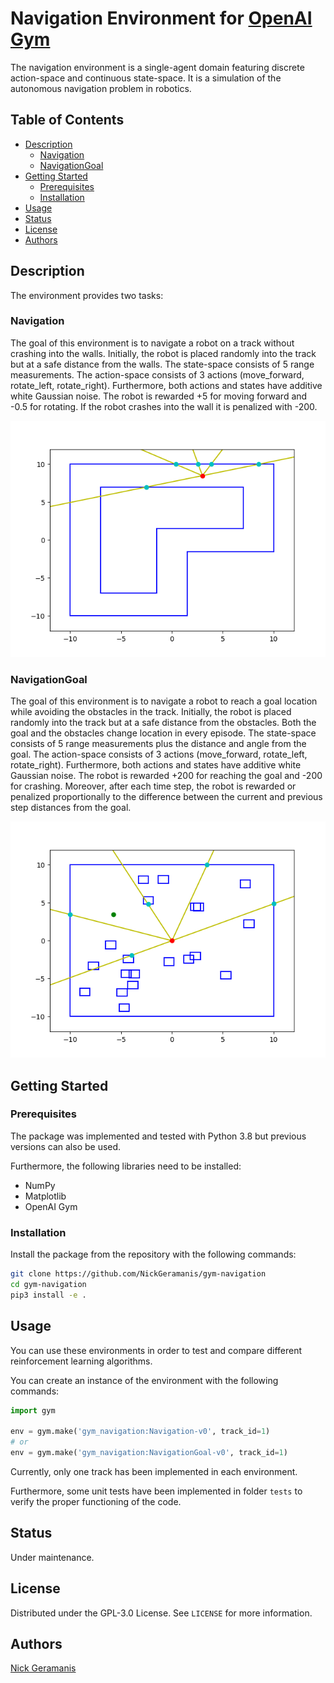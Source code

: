 # Navigation Environment for [OpenAI Gym](https://gym.openai.com/)

The navigation environment is a single-agent domain featuring discrete
action-space and continuous state-space. It is a simulation of the autonomous
navigation problem in robotics.

## Table of Contents

- [Description](#description)
    - [Navigation](#navigation)
    - [NavigationGoal](#navigationgoal)
- [Getting Started](#getting-started)
    - [Prerequisites](#prerequisites)
    - [Installation](#installation)
- [Usage](#usage)
- [Status](#status)
- [License](#license)
- [Authors](#authors)

## Description

The environment provides two tasks:

### Navigation

The goal of this environment is to navigate a robot on a track without crashing
into the walls. Initially, the robot is placed randomly into the track but at a
safe distance from the walls. The state-space consists of 5 range measurements.
The action-space consists of 3 actions (move_forward, rotate_left,
rotate_right). Furthermore, both actions and states have additive white
Gaussian noise. The robot is rewarded +5 for moving forward and -0.5 for
rotating. If the robot crashes into the wall it is penalized with -200.

![Navigation environment](/images/navigation_env.png)

### NavigationGoal

The goal of this environment is to navigate a robot to reach a goal location
while avoiding the obstacles in the track. Initially, the robot is placed
randomly into the track but at a safe distance from the obstacles. Both the
goal and the obstacles change location in every episode. The state-space
consists of 5 range measurements plus the distance and angle from the goal. The
action-space consists of 3 actions (move_forward, rotate_left, rotate_right).
Furthermore, both actions and states have additive white Gaussian noise. The
robot is rewarded +200 for reaching the goal and -200 for crashing. Moreover,
after each time step, the robot is rewarded or penalized proportionally to the
difference between the current and previous step distances from the goal.

![NavigationGoal environment](/images/navigation_goal_env.png)

## Getting Started

### Prerequisites

The package was implemented and tested with Python 3.8 but previous versions
can also be used.

Furthermore, the following libraries need to be installed:

- NumPy
- Matplotlib
- OpenAI Gym

### Installation

Install the package from the repository with the following commands:

```bash
git clone https://github.com/NickGeramanis/gym-navigation
cd gym-navigation
pip3 install -e .
```

## Usage

You can use these environments in order to test and compare different
reinforcement learning algorithms.

You can create an instance of the environment with the following commands:

```python
import gym

env = gym.make('gym_navigation:Navigation-v0', track_id=1)
# or
env = gym.make('gym_navigation:NavigationGoal-v0', track_id=1)
```

Currently, only one track has been implemented in each environment.

Furthermore, some unit tests have been implemented in folder `tests` to verify
the proper functioning of the code.

## Status

Under maintenance.

## License

Distributed under the GPL-3.0 License. See `LICENSE` for more information.

## Authors

[Nick Geramanis](https://www.linkedin.com/in/nikolaos-geramanis)

